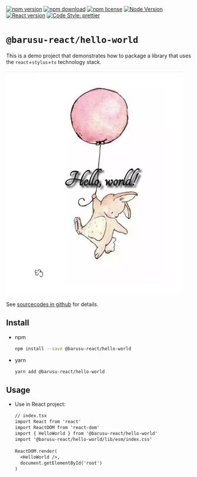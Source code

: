 [![npm version](https://img.shields.io/npm/v/@barusu-react/hello-world.svg)](https://www.npmjs.com/package/@barusu-react/hello-world)
[![npm download](https://img.shields.io/npm/dm/@barusu-react/hello-world.svg)](https://www.npmjs.com/package/@barusu-react/hello-world)
[![npm license](https://img.shields.io/npm/l/@barusu-react/hello-world.svg)](https://www.npmjs.com/package/@barusu-react/hello-world)
[![Node Version](https://img.shields.io/node/v/@barusu-react/hello-world)](https://github.com/nodejs/node)
[![React version](https://img.shields.io/npm/dependency-version/@barusu-react/hello-world/peer/react)](https://github.com/facebook/react)
[![Code Style: prettier](https://img.shields.io/badge/code_style-prettier-ff69b4.svg?style=flat-square)](https://github.com/prettier/prettier)


# `@barusu-react/hello-world`

This is a demo project that demonstrates how to package a library that uses the `react`+`stylus`+`ts` technology stack.

![hello-world.png][]

See [sourcecodes in github][sourcecodes] for details.

## Install

* npm

  ```bash
  npm install --save @barusu-react/hello-world
  ```

* yarn

  ```bash
  yarn add @barusu-react/hello-world
  ```

## Usage

  * Use in React project:

    ```tsx
    // index.tsx
    import React from 'react'
    import ReactDOM from 'react-dom'
    import { HelloWorld } from '@barusu-react/hello-world'
    import '@barusu-react/hello-world/lib/esm/index.css'

    ReactDOM.render(
      <HelloWorld />,
      document.getElementById('root')
    )
    ```


[sourcecodes]: https://github.com/guanghechen/barusu-react/tree/master/packages/hello-world#readme
[hello-world.png]: https://raw.githubusercontent.com/guanghechen/barusu-react/master/packages/hello-world/doc/screenshots/hello-world.png
